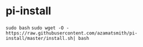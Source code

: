 # pi-install

`sudo bash`
`sudo wget -O - https://raw.githubusercontent.com/azamatsmith/pi-install/master/install.sh| bash`
